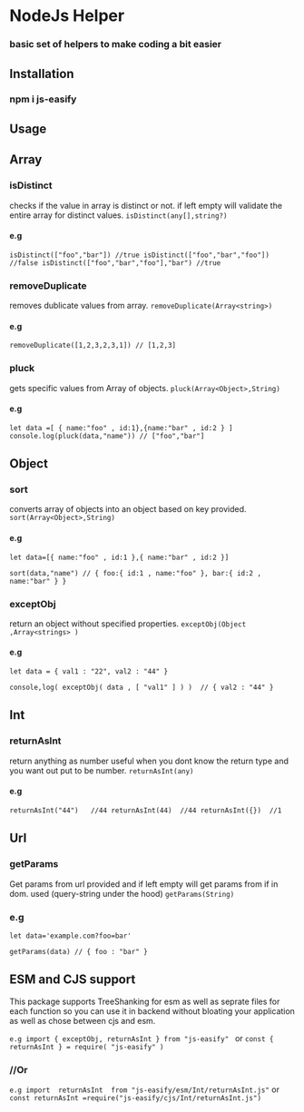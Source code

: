 # NodeJs Helper

### basic set of helpers to make coding a bit easier 

## Installation

### npm i js-easify

## Usage




## Array

### isDistinct
checks if the value in array is distinct or not. if left empty will validate the entire array for distinct values.
``` isDistinct(any[],string?) ```

#### e.g
``` isDistinct(["foo","bar"]) //true isDistinct(["foo","bar","foo"]) //false isDistinct(["foo","bar","foo"],"bar") //true ```

### removeDuplicate  
 removes dublicate values from array.
 ``` removeDuplicate(Array<string>) ```
#### e.g 
``` removeDuplicate([1,2,3,2,3,1]) // [1,2,3]    ```

### pluck 
gets specific values from Array of objects.
``` pluck(Array<Object>,String)  ```

#### e.g
``` let data =[ { name:"foo" , id:1},{name:"bar" , id:2 } ]  ```
``` console.log(pluck(data,"name")) // ["foo","bar"]  ```

## Object

### sort 
 converts array of objects into an object based on key provided.
 ``` sort(Array<Object>,String) ```
#### e.g 
``` let data=[{ name:"foo" , id:1 },{ name:"bar" , id:2 }] ```

``` sort(data,"name") // { foo:{ id:1 , name:"foo" }, bar:{ id:2 , name:"bar" } }   ```


### exceptObj 
 return an object without specified properties.
``` exceptObj(Object ,Array<strings> ) ```

#### e.g
``` let data = { val1 : "22", val2 : "44" } ```

``` console,log( exceptObj( data , [ "val1" ] ) )  // { val2 : "44" } ```

## Int

### returnAsInt 
 return anything as number useful when you dont know the return type and you want out put to be number.
``` returnAsInt(any) ```

#### e.g
``` returnAsInt("44")   //44 returnAsInt(44)  //44 returnAsInt({})  //1 ```

## Url
### getParams 
 Get params from url provided and if left empty will get params from if in dom. used (query-string under the hood)
 ``` getParams(String) ```
### e.g 
``` let data='example.com?foo=bar' ```

``` getParams(data) // { foo : "bar" }   ```



## ESM and CJS support
This package supports TreeShanking for esm as well as seprate files for each function so you can use it in backend without bloating your application as well as chose between cjs and esm.

```e.g import { exceptObj, returnAsInt } from "js-easify" ```  or  ``` const { returnAsInt } = require( "js-easify" ) ```
### //Or 
``` e.g import  returnAsInt  from "js-easify/esm/Int/returnAsInt.js" ```
or 
``` const returnAsInt =require("js-easify/cjs/Int/returnAsInt.js") ```